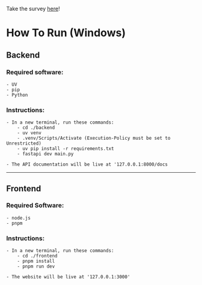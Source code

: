 Take the survey [here](https://forms.cloud.microsoft/Pages/ResponsePage.aspx?id=LzUE9QS9mUi1nKiaeym1q1W_CAtnTvhLqjre0iTfNRlUOFlMS00zOVpCRDUxSlhJUVNRRU5NTEpRWi4u)!

# How To Run (Windows)

## Backend

### Required software:

    - UV
    - pip
    - Python

### Instructions:

    - In a new terminal, run these commands:
        - cd ./backend
        - uv venv
        - .venv/Scripts/Activate (Execution-Policy must be set to Unrestricted)
        - uv pip install -r requirements.txt
        - fastapi dev main.py

    - The API documentation will be live at '127.0.0.1:8000/docs

---

## Frontend

### Required Software:

    - node.js
    - pnpm

### Instructions:

    - In a new terminal, run these commands:
        - cd ./frontend
        - pnpm install
        - pnpm run dev

    - The website will be live at '127.0.0.1:3000'
